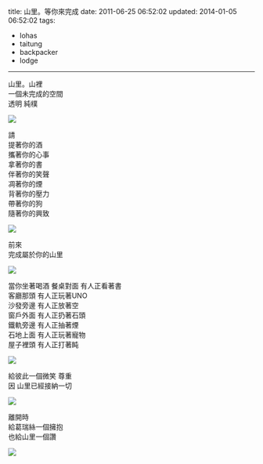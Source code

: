 title: 山里。等你來完成
date: 2011-06-25 06:52:02
updated: 2014-01-05 06:52:02
tags:
- lohas
- taitung
- backpacker
- lodge
---
山里。山裡  
一個未完成的空間  
透明 純樸  

![](http://farm7.static.flickr.com/6048/5883729607_1e2bbd9777_z.jpg)

請  
提著你的酒  
攜著你的心事  
拿著你的書  
伴著你的笑聲  
凋著你的煙  
背著你的壓力  
帶著你的狗  
隨著你的興致  

![](http://farm6.static.flickr.com/5063/5884294188_e313480d26_z.jpg)

前來  
完成屬於你的山里  

![](http://farm6.static.flickr.com/5311/5884296730_2878df8714_z.jpg)

當你坐著喝酒 
餐桌對面 有人正看著書  
客廳那頭 有人正玩著UNO  
沙發旁邊 有人正放著空  
窗戶外面 有人正扔著石頭  
鐵軌旁邊 有人正抽著煙  
石地上面 有人正玩著寵物  
屋子裡頭 有人正打著盹  

![](http://farm7.static.flickr.com/6025/5884287330_dd6a928316_z.jpg)

給彼此一個微笑 尊重  
因 山里已經接納一切  

![](http://farm6.static.flickr.com/5155/5883732139_c5ba38fdfe_z.jpg)

離開時  
給葛瑞絲一個擁抱  
也給山里一個讚  

![](http://farm6.static.flickr.com/5104/5884297660_0a98a42cf7_z.jpg)
